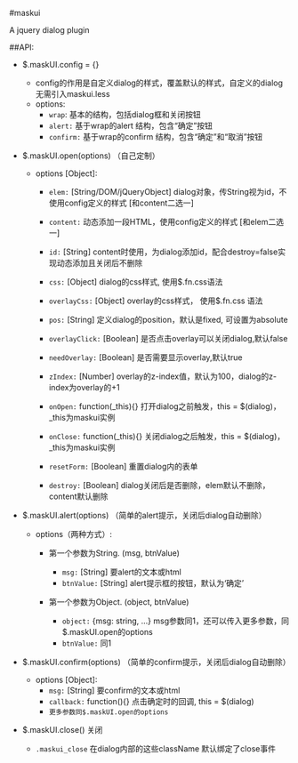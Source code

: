 #maskui

A jquery dialog plugin

##API:

* $.maskUI.config = {}
    * config的作用是自定义dialog的样式，覆盖默认的样式，自定义的dialog无需引入maskui.less
    * options:
        * `wrap`: 基本的结构，包括dialog框和关闭按钮
        * `alert:` 基于wrap的alert 结构，包含“确定”按钮
        * `confirm:` 基于wrap的confirm 结构，包含“确定”和“取消”按钮

* $.maskUI.open(options) （自己定制）
    * options [Object]:
        * `elem:` [String/DOM/jQueryObject] dialog对象，传String视为id，不使用config定义的样式   [和content二选一]

        * `content:` 动态添加一段HTML，使用config定义的样式 [和elem二选一]
        * `id:` [String] content时使用，为dialog添加id，配合destroy=false实现动态添加且关闭后不删除

        * `css:` [Object] dialog的css样式, 使用$.fn.css语法
        * `overlayCss:` [Object] overlay的css样式， 使用$.fn.css 语法
        * `pos:` [String] 定义dialog的position，默认是fixed, 可设置为absolute
        * `overlayClick:` [Boolean] 是否点击overlay可以关闭dialog,默认false
        * `needOverlay:` [Boolean] 是否需要显示overlay,默认true
        * `zIndex:` [Number] overlay的z-index值，默认为100，dialog的z-index为overlay的+1
        * `onOpen:` function(_this){}  打开dialog之前触发，this = $(dialog)， _this为maskui实例
        * `onClose:` function(_this){}  关闭dialog之后触发，this = $(dialog)， _this为maskui实例
        * `resetForm:` [Boolean] 重置dialog内的表单
        * `destroy:` [Boolean] dialog关闭后是否删除，elem默认不删除，content默认删除

* $.maskUI.alert(options) （简单的alert提示，关闭后dialog自动删除）
    * options（两种方式）:
        * 第一个参数为String. (msg, btnValue)
            * `msg:` [String] 要alert的文本或html
            * `btnValue:` [String] alert提示框的按钮，默认为‘确定’

        * 第一个参数为Object. (object, btnValue)
            * `object:` {msg: string, ...}  msg参数同1，还可以传入更多参数，同$.maskUI.open的options
            * `btnValue:` 同1


* $.maskUI.confirm(options) （简单的confirm提示，关闭后dialog自动删除）
    * options [Object]:
        * `msg:` [String]  要confirm的文本或html
        * `callback:` function(){} 点击确定时的回调, this = $(dialog)
        * `更多参数同$.maskUI.open的options`


* $.maskUI.close() 关闭
    * `.maskui_close` 在dialog内部的这些className 默认绑定了close事件



